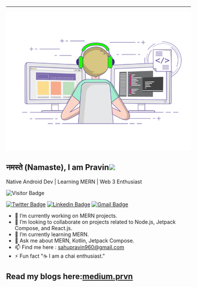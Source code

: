 ---
<p  align="center"><img height="380" src ="https://github.com/prvn347/prvn347/blob/main/codegif.gif" width="600"></p>

## नमस्ते (Namaste), I am Pravin<img src="https://media.giphy.com/media/mGcNjsfWAjY5AEZNw6/giphy.gif" width="50">
Native Android Dev | Learning MERN | Web 3 Enthusiast

![Visitor Badge](https://visitor-badge.laobi.icu/badge?page_id=prvn347.prvn347)


[![Twitter Badge](https://img.shields.io/badge/-@prvn347-1ca0f1?style=flat-square&labelColor=1ca0f1&logo=twitter&logoColor=white&link=https://twitter.com/raheprvn)](https://twitter.com/raheprvn) 
[![Linkedin Badge](https://img.shields.io/badge/-prvn347-blue?style=flat-square&logo=Linkedin&logoColor=white&link=https://www.linkedin.com/in/prvn347/)](https://www.linkedin.com/in/prvn347/)
[![Gmail Badge](https://img.shields.io/badge/-sahupravin960@gmail.com-c14438?style=flat-square&logo=Gmail&logoColor=white&link=mailto:sahupravin960@gmail.com)](mailto:sahupravin960@gmail.com)

- 🔭 I’m currently working on MERN projects.
- 👯 I’m looking to collaborate on projects related to Node.js, Jetpack Compose, and React.js.
- 🌱 I’m currently learning MERN.
- 💬 Ask me about MERN, Kotlin, Jetpack Compose.
- 📫 Find me here : [sahupravin960@gmail.com](mailto:sahupravin960@gmail.com)
- ⚡ Fun fact "☕ I am a chai enthusiast."
  
## Read my blogs here:[medium.prvn](https://medium.com/@sahupravin960)

<!--### I am learning blog writings here - [maddhruv.dev](https://maddhruv.dev)-->

